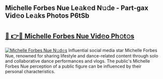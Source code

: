 ## Michelle Forbes Nue Le𝚊k𝚎d N𝚞𝚍e - Part-gax Vid𝚎o Le𝚊ks Photos P6tSb

# <h2><a href="http://fb3g59p.evod.top/?m=Michelle+Forbes+Nue">🔗 👉🔴 Michelle Forbes Nue Vid𝚎o Ph𝚘t𝚘s</a></h2>

[![Michelle Forbes Nue N𝚞d𝚎s](https://i.imgur.com/8V9OHl7.gif)](http://fb3g59p.evod.top/?m=Michelle+Forbes+Nue)
Influential social media star Michelle Forbes Nue, renowned for sharing lifestyle and dance-related content through solo and collaborative dance performances and vlogs. The public's Michelle Forbes Nue perception of a public figure can be influenced by their personal characteristics. 
